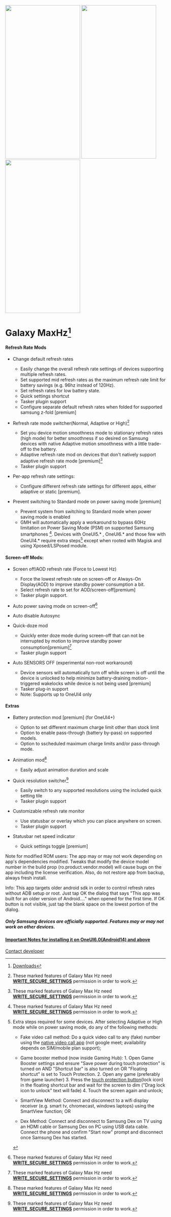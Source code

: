 
<img src="https://user-images.githubusercontent.com/65062033/216784718-83153bf4-9a8f-4dec-8e67-3c922ed803fe.png" width=235 height=480> <img src="https://user-images.githubusercontent.com/65062033/216784714-c7182db7-6b6c-43c8-bf1b-66b15247ec4e.png" width=235 height=480> <img src="https://user-images.githubusercontent.com/65062033/216784711-233fd3ba-5011-4a0f-b1f7-829018660dcd.png" width=235 height=480>

Galaxy MaxHz[^2]
======
#### Refresh Rate Mods

* Change default refresh rates
   * Easily change the overall refresh rate settings of devices supporting multiple refresh rates.
   * Set supported mid refresh rates as the maximum refresh rate limit for battery savings (e.g. 96hz instead of 120Hz).
   * Set refresh rates for low battery state.
   * Quick settings shortcut
   * Tasker plugin support
   * Configure separate default refresh rates when folded for supported samsung z-fold [premium]

* Refresh rate mode switcher(Normal, Adaptive or High)[^1]
   * Set you device motion smoothness mode to stationary refresh rates (high mode) for better smoothness if so desired on Samsung devices with native Adaptive motion smoothness with a little trade-off to the battery.
   * Adaptive refresh rate mod on devices that don't natively support adaptive refresh rate mode [premium][^1]
   * Tasker plugin support

* Per-app refresh rate settings:
   * Configure different refresh rate settings for different apps, either adaptive or static [premium].

* Prevent switching to Standard mode on power saving mode [premium]
   * Prevent system from switching to Standard mode when power saving mode is enabled
   * GMH will automatically apply a workaround to bypass 60Hz limitation on Power Saving Mode (PSM) on supported Samsung smartphones [^1].
     Devices with OneUI5.* , OneUI6.* and those few with OneUI4.* require extra steps[^3] except when rooted with Magisk and using Xposed/LSPosed module.


#### Screen-off Mods:

* Screen off/AOD refresh rate (Force to Lowest Hz)
   * Force the lowest refresh rate on screen-off or Always-On Display(AOD) to improve standby power consumption a bit.
   * Select refresh rate to set for AOD/screen-off[premium]
   * Tasker plugin support.

* Auto power saving mode on screen-off[^1]

* Auto disable Autosync

* Quick-doze mod
   * Quickly enter doze mode during screen-off that can not be interrupted by motion to improve standby power consumption[premium][^1]
   * Tasker plugin support

* Auto SENSORS OFF (experimental non-root workaround)
   * Device sensors will automatically turn off while screen is off until the device is unlocked to help minimize battery-draining motion-triggered wakelocks while device is not being used [premium]
   * Tasker plug-in support
   * Note: Supports up to OneUI4 only


#### Extras

* Battery protection mod [premium] (for OneUI4+)
   * Option to set different maximum charge limit other than stock limit
   * Option to enable pass-through (battery by-pass) on supported models.
   * Option to sscheduled maximum charge limits and/or pass-through mode.

* Animation mod[^1]
  * Easily adjust animation duration and scale 
  
* Quick resolution switcher[^1]
   * Easily switch to any supported resolutions using the included quick setting tile
   * Tasker plugin support
  

* Customizable refresh rate monitor
   * Use statusbar or overlay which you can place anywhere on screen.
   * Tasker plugin support

* Statusbar net speed indicator
  * Quick settings toggle [premium]





[^1]: These marked features of Galaxy Max Hz need [**WRITE_SECURE_SETTINGS**](https://github.com/tribalfs/GalaxyMaxHzPub/wiki/How-to-grant-WRITE_SECURE_SETTINGS) permission in order to work. 


[^2]: [Downloads](https://github.com/tribalfs/GalaxyMaxHzPub/releases)

[^3]: Extra steps required for some devices.  After selecting Adaptive or High mode while on power saving mode, do any of the following methods:
       
       - Fake video call method: Do a quick video call to any (fake) number using the [native video call app](https://user-images.githubusercontent.com/65062033/216779623-7e7d78f1-e6cc-421a-8ab3-02f1d2712dec.png) (not google meet; availability depends on SIM/mobile plan support);
       
       - Game booster method (now inside Gaming Hub): 
        1. Open Game Booster settings and ensure "Save power during touch protection" is turned on AND "Shortcut bar" is also turned on OR "Floating shortcut" is set to Touch Protection.
        2. Open any game (preferably from game launcher)
        3. Press the [touch protection button](https://forum.xda-developers.com/attachments/1676681590219-png.5839707/)(lock icon) in the floating shortcut bar and wait for the screen to dim ("Drag lock icon to unlock" text will fade)
        4. Touch the screen again and unlock;

       - SmartView Method: Connect and disconnect to a wifi display receiver (e.g. smart tv, chromecast, windows laptops) using the SmartView function; OR
       
       - Dex Method: Connect and disconnect to Samsung Dex on TV using an HDMI cable or Samsung Dex on PC using USB data cable. Connect the phone and confirm "Start now" prompt and disconnect once Samsung Dex has started. 

 
Note for modified ROM users: The app may or may not work depending on app's dependencies modified. Tweaks that modify the device model number in the build prop (ro.product.vendor.model) will cause bugs on the app including the license verification. 
Also, do not restore app from backup, always fresh install.

Info:
This app targets older android sdk in order to control refresh rates without ADB setup or root. Just tap OK the dialog that says "This app was built for an older version of Android...." when opened for the first time. If OK button is not visible, just tap the blank space on the lowest portion of the dialog.


##### Only Samsung devices are officially supported. Features may or may not work on other devices.

#### [Important Notes for installing it on OneUI6.0(Android14) and above](https://github.com/tribalfs/GalaxyMaxHzPub/releases#:~:text=is%20already%20shown.-,Installation%20Notes%20for%20OneUI6.0%20(Android14)%3A,your%20device%20internal%20storage%20and%20execute%20the%20above%20provided%20ADB%20command.,-Assets)

[Contact developer](mailto:tribalfs@gmail.com?subject=[GitHub]%20Galaxy%20MaxHz)
